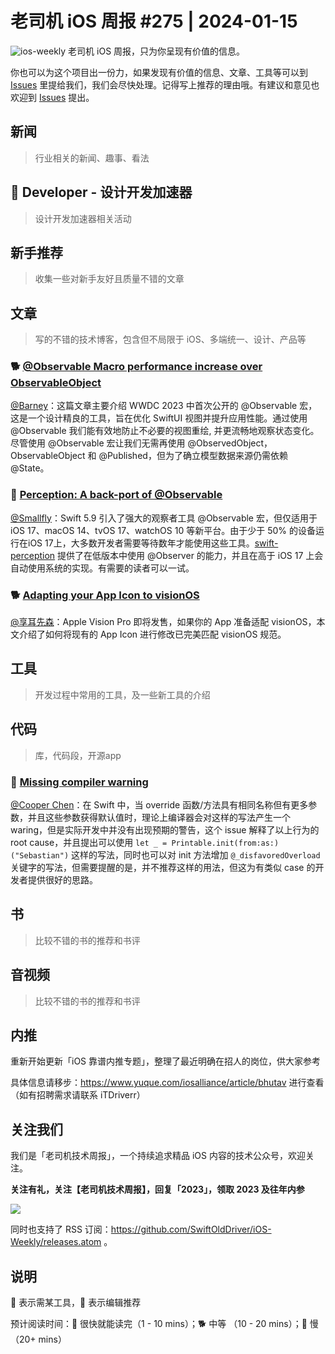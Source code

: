 # 老司机 iOS 周报 #275 | 2024-01-15

![ios-weekly](https://github.com/SwiftOldDriver/iOS-Weekly/blob/master/assets/ios-weekly.png?raw=true)
老司机 iOS 周报，只为你呈现有价值的信息。

你也可以为这个项目出一份力，如果发现有价值的信息、文章、工具等可以到 [Issues](https://github.com/SwiftOldDriver/iOS-Weekly/issues) 里提给我们，我们会尽快处理。记得写上推荐的理由哦。有建议和意见也欢迎到 [Issues](https://github.com/SwiftOldDriver/iOS-Weekly/issues) 提出。

## 新闻

> 行业相关的新闻、趣事、看法

##  Developer - 设计开发加速器

> 设计开发加速器相关活动

## 新手推荐

> 收集一些对新手友好且质量不错的文章

## 文章

> 写的不错的技术博客，包含但不局限于 iOS、多端统一、设计、产品等

### 🐕 [@Observable Macro performance increase over ObservableObject](https://www.avanderlee.com/swiftui/observable-macro-performance-increase-observableobject/)

[@Barney](https://github.com/BarneyZhaoooo)：这篇文章主要介绍 WWDC 2023 中首次公开的 @Observable 宏，这是一个设计精良的工具，旨在优化 SwiftUI 视图并提升应用性能。通过使用 @Observable 我们能有效地防止不必要的视图重绘, 并更流畅地观察状态变化。尽管使用 @Observable 宏让我们无需再使用 @ObservedObject，ObservableObject 和 @Published，但为了确立模型数据来源仍需依赖 @State。

### 🐎 [Perception: A back-port of @Observable](https://www.pointfree.co/blog/posts/129-perception-a-back-port-of-observable)
[@Smallfly](https://github.com/iostalks)：Swift 5.9 引入了强大的观察者工具 @Observable 宏，但仅适用于 iOS 17、macOS 14、tvOS 17、watchOS 10 等新平台。由于少于 50% 的设备运行在iOS 17上，大多数开发者需要等待数年才能使用这些工具。[swift-perception](https://github.com/pointfreeco/swift-perception) 提供了在低版本中使用 @Observer 的能力，并且在高于 iOS 17 上会自动使用系统的实现。有需要的读者可以一试。

### 🐕 [Adapting your App Icon to visionOS](https://www.createwithswift.com/adapting-your-app-icon-to-visionos/)

[@享耳先森](https://github.com/iblacksun)：Apple Vision Pro 即将发售，如果你的 App 准备适配 visionOS，本文介绍了如何将现有的 App Icon 进行修改已完美匹配 visionOS 规范。


## 工具

> 开发过程中常用的工具，及一些新工具的介绍

## 代码

> 库，代码段，开源app
### 🐎 [Missing compiler warning](https://github.com/apple/swift/issues/70630)

[@Cooper Chen](https://github.com/cjlcooper)：在 Swift 中，当 override 函数/方法具有相同名称但有更多参数，并且这些参数获得默认值时，理论上编译器会对这样的写法产生一个 waring，但是实际开发中并没有出现预期的警告，这个 issue 解释了以上行为的 root cause，并且提出可以使用 `let _ = Printable.init(from:as:)("Sebastian")` 这样的写法，同时也可以对 init 方法增加 `@_disfavoredOverload` 关键字的写法，但需要提醒的是，并不推荐这样的用法，但这为有类似 case 的开发者提供很好的思路。

## 书

> 比较不错的书的推荐和书评

## 音视频

> 比较不错的书的推荐和书评

## 内推

重新开始更新「iOS 靠谱内推专题」，整理了最近明确在招人的岗位，供大家参考

具体信息请移步：https://www.yuque.com/iosalliance/article/bhutav 进行查看（如有招聘需求请联系 iTDriverr）

## 关注我们

我们是「老司机技术周报」，一个持续追求精品 iOS 内容的技术公众号，欢迎关注。

**关注有礼，关注【老司机技术周报】，回复「2023」，领取 2023 及往年内参**

![](https://github.com/SwiftOldDriver/iOS-Weekly/blob/master/assets/qrcode_for_wechat.jpg?raw=true)

同时也支持了 RSS 订阅：https://github.com/SwiftOldDriver/iOS-Weekly/releases.atom 。

## 说明

🚧 表示需某工具，🌟 表示编辑推荐

预计阅读时间：🐎 很快就能读完（1 - 10 mins）；🐕 中等 （10 - 20 mins）；🐢 慢（20+ mins）
